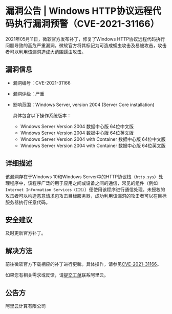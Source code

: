 # 漏洞公告 \| Windows HTTP协议远程代码执行漏洞预警（CVE-2021-31166）

2021年05月11日，微软官方发布补丁，修复了Windows HTTP协议远程代码执行问题导致的高危严重漏洞。微软官方将其标记为可造成蠕虫攻击及易被攻击，攻击者可以利用该漏洞造成大范围蠕虫攻击。

## 漏洞信息

-   漏洞编号：CVE-2021-31166
-   漏洞评级：严重
-   影响范围：Windows Server, version 2004 \(Server Core installation\)

    具体包含以下操作系统版本：

    -   Windows Server Version 2004 数据中心版 64位中文版
    -   Windows Server Version 2004 数据中心版 64位英文版
    -   Windows Server Version 2004 with Container 数据中心版 64位中文版
    -   Windows Server Version 2004 with Container 数据中心版 64位英文版

## 详细描述

该漏洞存在于Windows 10和Windows Server中的HTTP协议栈（`http.sys`）处理程序中，该程序广泛的用于应用之间或设备之间的通信，常见的组件（例如`Internet Information Services（IIS）`）便使用该程序进行通信处理。未授权的攻击者可以构造恶意请求包攻击目标服务器，成功利用该漏洞的攻击者可以在目标服务器执行任意代码。

## 安全建议

及时更新官方补丁。

## 解决方法

前往微软官方下载相应的补丁进行更新。具体操作，请参见[CVE-2021-31166](https://msrc.microsoft.com/update-guide/en-US/vulnerability/CVE-2021-31166)。

如果您有相关需求或反馈，请[提交工单](https://workorder-intl.console.aliyun.com/#/ticket/createIndex)联系阿里云。

## 公告方

阿里云计算有限公司

